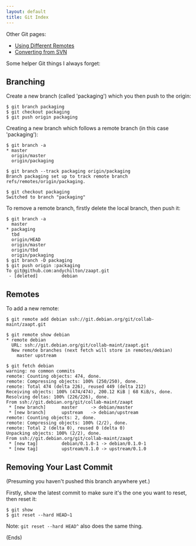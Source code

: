 ```yaml
---
layout: default
title: Git Index
---
```


Other Git pages:

* [Using Different Remotes](git-using-different-remotes.html)
* [Converting from SVN](git-converting-from-svn.html)

Some helper Git things I always forget:

## Branching

Create a new branch (called 'packaging') which you then push to the origin:

    $ git branch packaging
    $ git checkout packaging
    $ git push origin packaging

Creating a new branch which follows a remote branch (in this case 'packaging'):

    $ git branch -a
    * master
      origin/master
      origin/packaging
    
    $ git branch --track packaging origin/packaging
    Branch packaging set up to track remote branch refs/remotes/origin/packaging.
    
    $ git checkout packaging
    Switched to branch "packaging"

To remove a remote branch, firstly delete the local branch, then push it:

    $ git branch -a
      master
    * packaging
      tbd
      origin/HEAD
      origin/master
      origin/tbd
      origin/packaging
    $ git branch -D packaging
    $ git push origin :packaging
    To git@github.com:andychilton/zaapt.git
     - [deleted]         debian

## Remotes

To add a new remote:

    $ git remote add debian ssh://git.debian.org/git/collab-maint/zaapt.git
    
    $ git remote show debian
    * remote debian
      URL: ssh://git.debian.org/git/collab-maint/zaapt.git
      New remote branches (next fetch will store in remotes/debian)
        master upstream
    
    $ git fetch debian
    warning: no common commits
    remote: Counting objects: 474, done.
    remote: Compressing objects: 100% (250/250), done.
    remote: Total 474 (delta 226), reused 449 (delta 212)
    Receiving objects: 100% (474/474), 200.12 KiB | 68 KiB/s, done.
    Resolving deltas: 100% (226/226), done.
    From ssh://git.debian.org/git/collab-maint/zaapt
     * [new branch]      master     -> debian/master
     * [new branch]      upstream   -> debian/upstream
    remote: Counting objects: 2, done.
    remote: Compressing objects: 100% (2/2), done.
    remote: Total 2 (delta 0), reused 0 (delta 0)
    Unpacking objects: 100% (2/2), done.
    From ssh://git.debian.org/git/collab-maint/zaapt
     * [new tag]         debian/0.1.0-1 -> debian/0.1.0-1
     * [new tag]         upstream/0.1.0 -> upstream/0.1.0

## Removing Your Last Commit

(Presuming you haven't pushed this branch anywhere yet.)

Firstly, show the latest commit to make sure it's the one you want to reset, then reset it:

    $ git show
    $ git reset --hard HEAD~1

Note: `git reset --hard HEAD^` also does the same thing.

(Ends)
